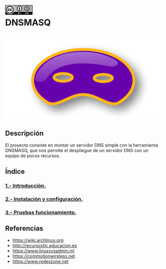 <img src="./imagenes/MI-LICENCIA88x31.png" style="float: left; margin-right: 10px;" />

# DNSMASQ
![logo dnsmasq](/imagenes/imagen_portada.png)
## Descripción
El proyecto consiste en montar un servidor DNS simple con la herramienta DNSMASQ, que nos permite el despliegue de un servidor DNS con un equipo de pocos recursos.
## Índice
### [1.- Introducción.](documentacion/introduccion.md)
### [2.- Instalación y configuración.](documentacion/instalacion.md)
### [3.- Pruebas funcionamiento.](documentacion/pruebas.md)

## Referencias
- <https://wiki.archlinux.org>
- <http://recursostic.educacion.es>
- <https://www.linuxsysadmin.ml>
- <https://commotionwireless.net>
- <https://www.redeszone.net>
